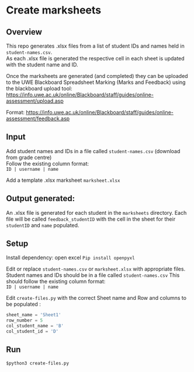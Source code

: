 # Create marksheets  

## Overview  

This repo generates .xlsx files from a list of student IDs and names held in ```student-names.csv```.  
As each .xlsx file is generated the respective cell in each sheet is updated with the student name and ID. 

Once the marksheets are generated (and completed) they can be uploaded to the UWE Blackboard Spreadsheet Marking (Marks and Feedback) using the blackboard upload tool: https://info.uwe.ac.uk/online/Blackboard/staff/guides/online-assessment/upload.asp  

Format: https://info.uwe.ac.uk/online/Blackboard/staff/guides/online-assessment/feedback.asp  

## Input
Add student names and IDs in a file called ```student-names.csv``` (download from grade centre)  
Follow the existing column format:  
```ID | username | name```  

Add a template .xlsx marksheet ```marksheet.xlsx```  

## Output generated:
An .xlsx file is generated for each student in the ```marksheets``` directory. Each file will be called ```feedback_studentID``` with the cell in the sheet for their ```studentID``` and ```name``` populated.

## Setup
Install dependency: open excel
```Pip install openpyxl```

Edit or replace  ```student-names.csv``` or  ```marksheet.xlsx```  with appropriate files.  
Student names and IDs should be in a file called ```student-names.csv```
This should follow the existing column format:  
```ID | username | name ``` 

Edit ```create-files.py``` with the correct Sheet name and Row and columns to be populated :  
```python
sheet_name = 'Sheet1'  
row_number = 5  
col_student_name = 'B'  
col_student_id = 'D'
```  

## Run
```$python3 create-files.py```  

